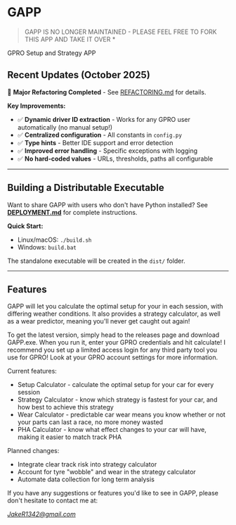 # GAPP

> GAPP IS NO LONGER MAINTAINED - PLEASE FEEL FREE TO FORK THIS APP AND TAKE IT OVER *

GPRO Setup and Strategy APP

## Recent Updates (October 2025)

🎉 **Major Refactoring Completed** - See [REFACTORING.md](REFACTORING.md) for details.

**Key Improvements:**
- ✅ **Dynamic driver ID extraction** - Works for any GPRO user automatically (no manual setup!)
- ✅ **Centralized configuration** - All constants in `config.py`
- ✅ **Type hints** - Better IDE support and error detection
- ✅ **Improved error handling** - Specific exceptions with logging
- ✅ **No hard-coded values** - URLs, thresholds, paths all configurable

---

## Building a Distributable Executable

Want to share GAPP with users who don't have Python installed? See **[DEPLOYMENT.md](DEPLOYMENT.md)** for complete instructions.

**Quick Start:**
- Linux/macOS: `./build.sh`
- Windows: `build.bat`

The standalone executable will be created in the `dist/` folder.

---

## Features

GAPP will let you calculate the optimal setup for your in each session, with differing weather conditions.
It also provides a strategy calculator, as well as a wear predictor, meaning you'll never get caught out again!

To get the latest version, simply head to the releases page and download GAPP.exe. When you run it, enter your GPRO credentials and hit calculate!
I recommend you set up a limited access login for any third party tool you use for GPRO! Look at your GPRO account settings for more information.

Current features:
* Setup Calculator - calculate the optimal setup for your car for every session
* Strategy Calculator - know which strategy is fastest for your car, and how best to achieve this strategy
* Wear Calculator - predictable car wear means you know whether or not your parts can last a race, no more money wasted
* PHA Calculator - know what effect changes to your car will have, making it easier to match track PHA

Planned changes:
* Integrate clear track risk into strategy calculator
* Account for tyre "wobble" and wear in the strategy calculator
* Automate data collection for long term analysis

If you have any suggestions or features you'd like to see in GAPP, please don't hesitate to contact me at:

*JakeR1342@gmail.com*
